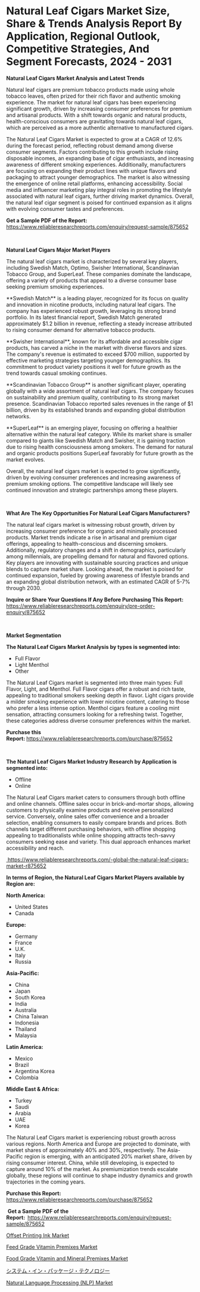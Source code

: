 <p><h1>Natural Leaf Cigars Market Size, Share & Trends Analysis Report By Application, Regional Outlook, Competitive Strategies, And Segment Forecasts, 2024 - 2031</h1></p><p><strong>Natural Leaf Cigars Market Analysis and Latest Trends</strong></p>
<p><p>Natural leaf cigars are premium tobacco products made using whole tobacco leaves, often prized for their rich flavor and authentic smoking experience. The market for natural leaf cigars has been experiencing significant growth, driven by increasing consumer preferences for premium and artisanal products. With a shift towards organic and natural products, health-conscious consumers are gravitating towards natural leaf cigars, which are perceived as a more authentic alternative to manufactured cigars.</p><p>The Natural Leaf Cigars Market is expected to grow at a CAGR of 12.6% during the forecast period, reflecting robust demand among diverse consumer segments. Factors contributing to this growth include rising disposable incomes, an expanding base of cigar enthusiasts, and increasing awareness of different smoking experiences. Additionally, manufacturers are focusing on expanding their product lines with unique flavors and packaging to attract younger demographics. The market is also witnessing the emergence of online retail platforms, enhancing accessibility. Social media and influencer marketing play integral roles in promoting the lifestyle associated with natural leaf cigars, further driving market dynamics. Overall, the natural leaf cigar segment is poised for continued expansion as it aligns with evolving consumer tastes and preferences.</p></p>
<p><strong>Get a Sample PDF of the Report:&nbsp;</strong> <a href="https://www.reliableresearchreports.com/enquiry/request-sample/875652">https://www.reliableresearchreports.com/enquiry/request-sample/875652</a></p>
<p>&nbsp;</p>
<p><strong>Natural Leaf Cigars Major Market Players</strong></p>
<p><p>The natural leaf cigars market is characterized by several key players, including Swedish Match, Optimo, Swisher International, Scandinavian Tobacco Group, and SuperLeaf. These companies dominate the landscape, offering a variety of products that appeal to a diverse consumer base seeking premium smoking experiences.</p><p>**Swedish Match** is a leading player, recognized for its focus on quality and innovation in nicotine products, including natural leaf cigars. The company has experienced robust growth, leveraging its strong brand portfolio. In its latest financial report, Swedish Match generated approximately $1.2 billion in revenue, reflecting a steady increase attributed to rising consumer demand for alternative tobacco products.</p><p>**Swisher International**, known for its affordable and accessible cigar products, has carved a niche in the market with diverse flavors and sizes. The company's revenue is estimated to exceed $700 million, supported by effective marketing strategies targeting younger demographics. Its commitment to product variety positions it well for future growth as the trend towards casual smoking continues.</p><p>**Scandinavian Tobacco Group** is another significant player, operating globally with a wide assortment of natural leaf cigars. The company focuses on sustainability and premium quality, contributing to its strong market presence. Scandinavian Tobacco reported sales revenues in the range of $1 billion, driven by its established brands and expanding global distribution networks.</p><p>**SuperLeaf** is an emerging player, focusing on offering a healthier alternative within the natural leaf category. While its market share is smaller compared to giants like Swedish Match and Swisher, it is gaining traction due to rising health consciousness among smokers. The demand for natural and organic products positions SuperLeaf favorably for future growth as the market evolves.</p><p>Overall, the natural leaf cigars market is expected to grow significantly, driven by evolving consumer preferences and increasing awareness of premium smoking options. The competitive landscape will likely see continued innovation and strategic partnerships among these players.</p></p>
<p>&nbsp;</p>
<p><strong>What Are The Key Opportunities For Natural Leaf Cigars Manufacturers?</strong></p>
<p><p>The natural leaf cigars market is witnessing robust growth, driven by increasing consumer preference for organic and minimally processed products. Market trends indicate a rise in artisanal and premium cigar offerings, appealing to health-conscious and discerning smokers. Additionally, regulatory changes and a shift in demographics, particularly among millennials, are propelling demand for natural and flavored options. Key players are innovating with sustainable sourcing practices and unique blends to capture market share. Looking ahead, the market is poised for continued expansion, fueled by growing awareness of lifestyle brands and an expanding global distribution network, with an estimated CAGR of 5-7% through 2030.</p></p>
<p><strong>Inquire or Share Your Questions If Any Before Purchasing This Report:</strong> <a href="https://www.reliableresearchreports.com/enquiry/pre-order-enquiry/875652">https://www.reliableresearchreports.com/enquiry/pre-order-enquiry/875652</a></p>
<p>&nbsp;</p>
<p><strong>Market Segmentation</strong></p>
<p><strong>The Natural Leaf Cigars Market Analysis by types is segmented into:</strong></p>
<p><ul><li>Full Flavor</li><li>Light Menthol</li><li>Other</li></ul></p>
<p><p>The Natural Leaf Cigars market is segmented into three main types: Full Flavor, Light, and Menthol. Full Flavor cigars offer a robust and rich taste, appealing to traditional smokers seeking depth in flavor. Light cigars provide a milder smoking experience with lower nicotine content, catering to those who prefer a less intense option. Menthol cigars feature a cooling mint sensation, attracting consumers looking for a refreshing twist. Together, these categories address diverse consumer preferences within the market.</p></p>
<p><strong>Purchase this Report:&nbsp;</strong><a href="https://www.reliableresearchreports.com/purchase/875652">https://www.reliableresearchreports.com/purchase/875652</a></p>
<p>&nbsp;</p>
<p><strong>The Natural Leaf Cigars Market Industry Research by Application is segmented into:</strong></p>
<p><ul><li>Offline</li><li>Online</li></ul></p>
<p><p>The Natural Leaf Cigars market caters to consumers through both offline and online channels. Offline sales occur in brick-and-mortar shops, allowing customers to physically examine products and receive personalized service. Conversely, online sales offer convenience and a broader selection, enabling consumers to easily compare brands and prices. Both channels target different purchasing behaviors, with offline shopping appealing to traditionalists while online shopping attracts tech-savvy consumers seeking ease and variety. This dual approach enhances market accessibility and reach.</p></p>
<p><a href="https://www.reliableresearchreports.com/-global-the-natural-leaf-cigars-market-r875652">&nbsp;https://www.reliableresearchreports.com/-global-the-natural-leaf-cigars-market-r875652</a></p>
<p><strong>In terms of Region, the Natural Leaf Cigars Market Players available by Region are:</strong></p>
<p>
    <p> <strong> North America: </strong>
        <ul>
            <li>United States</li>
            <li>Canada</li>
        </ul>
        </p> 
    <p> <strong> Europe: </strong>
        <ul>
            <li>Germany</li>
            <li>France</li>
            <li>U.K.</li>
            <li>Italy</li>
            <li>Russia</li>
        </ul>
        </p> 
    <p> <strong> Asia-Pacific: </strong>
        <ul>
            <li>China</li>
            <li>Japan</li>
            <li>South Korea</li>
            <li>India</li>
            <li>Australia</li>
            <li>China Taiwan</li>
            <li>Indonesia</li>
            <li>Thailand</li>
            <li>Malaysia</li>
        </ul>
        </p> 
    <p> <strong> Latin America: </strong>
        <ul>
            <li>Mexico</li>
            <li>Brazil</li>
            <li>Argentina Korea</li>
            <li>Colombia</li>
        </ul>
        </p> 
    <p> <strong> Middle East & Africa: </strong>
        <ul>
            <li>Turkey</li>
            <li>Saudi</li>
            <li>Arabia</li>
            <li>UAE</li>
            <li>Korea</li>
        </ul>
    </p>
    </p>
<p><p>The Natural Leaf Cigars market is experiencing robust growth across various regions. North America and Europe are projected to dominate, with market shares of approximately 40% and 30%, respectively. The Asia-Pacific region is emerging, with an anticipated 20% market share, driven by rising consumer interest. China, while still developing, is expected to capture around 10% of the market. As premiumization trends escalate globally, these regions will continue to shape industry dynamics and growth trajectories in the coming years.</p></p>
<p><strong>Purchase this Report: </strong><a href="https://www.reliableresearchreports.com/purchase/875652">https://www.reliableresearchreports.com/purchase/875652</a></p>
<p>&nbsp;<strong>Get a Sample PDF of the Report:&nbsp;&nbsp;</strong><a href="https://www.reliableresearchreports.com/enquiry/request-sample/875652">https://www.reliableresearchreports.com/enquiry/request-sample/875652</a></p>
<p><strong></strong></p>
<p><p><a href="https://www.linkedin.com/pulse/offset-printing-ink-market-emerging-trends-future-prospects-qvpxe?trackingId=Vc2apAk3SiWe5JrDchrVMw%3D%3D">Offset Printing Ink Market</a></p><p><a href="https://issuu.com/reportprime-2/docs/feed-grade-vitamin-premixes-market-size-2030.pptx">Feed Grade Vitamin Premixes Market</a></p><p><a href="https://issuu.com/reportprime-2/docs/food-grade-vitamin-and-mineral-premixes-market-siz">Food Grade Vitamin and Mineral Premixes Market</a></p><p><a href="https://github.com/lababdou/Market-Research-Report-List-5/blob/main/365065087423.md">システム・イン・パッケージ・テクノロジー</a></p><p><a href="https://github.com/globismark/Market-Research-Report-List-5/blob/main/natural-language-processing-nlp-market.md">Natural Language Processing (NLP) Market</a></p></p>